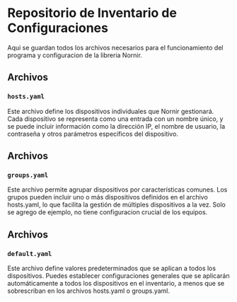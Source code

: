 # Repositorio de Inventario de Configuraciones

Aqui se guardan todos los archivos necesarios para el funcionamiento del programa y configuracion de la libreria Nornir.

## Archivos

### `hosts.yaml`

Este archivo define los dispositivos individuales que Nornir gestionará. Cada dispositivo se representa como una entrada con un nombre único, y se puede incluir información como la dirección IP, el nombre de usuario, la contraseña y otros parámetros específicos del dispositivo.

## Archivos

### `groups.yaml`

Este archivo permite agrupar dispositivos por características comunes. Los grupos pueden incluir uno o más dispositivos definidos en el archivo hosts.yaml, lo que facilita la gestión de múltiples dispositivos a la vez. Solo se agrego de ejemplo, no tiene configuracion crucial de los equipos.

## Archivos

### `default.yaml`

Este archivo define valores predeterminados que se aplican a todos los dispositivos. Puedes establecer configuraciones generales que se aplicarán automáticamente a todos los dispositivos en el inventario, a menos que se sobrescriban en los archivos hosts.yaml o groups.yaml.